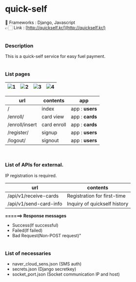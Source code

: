 # quick-self
👾 Frameworks : Django, Javascript <br>
👉🏻 Link : [http://quickself.kr/](http://quickself.kr/)<br><br>

### Description
This is a quick-self service for easy fuel payment.<br><br>

### List pages

![1](https://user-images.githubusercontent.com/81296203/221506714-3849f8b8-d8e7-4ca9-8e32-93e7bbfd5b43.png) |![2](https://user-images.githubusercontent.com/81296203/221506755-c64ca3ee-c1ca-43ab-8219-698acb762958.png) |![3](https://user-images.githubusercontent.com/81296203/221506758-9e47624f-1296-459a-8594-5c56b58d58a0.png) |![4](https://user-images.githubusercontent.com/81296203/221506759-0279d67e-9630-47bd-8e0e-0b2a7b151a82.png)
--- | --- | --- | --- | 


|url|contents|app|
|------|---|---|
|/|index|app : **users**|
|/enroll/|card view|app : **cards**|
|/enroll/insert|card enroll|app : **cards**|
|/register/|signup|app : **users**|
|/logout/|signout|app : **users**|

<br>

### List of APIs for external.
IP registration is required.

|url|contents|
|------|---|
|/api/v1/receive-cards|Registration for first-time|
|/api/v1/send-card-info|Inquiry of quickself history|

**======> Response messages**<br>
- Success(If successful)
- Failed(If failed)
- Bad Request(Non-POST request)"<br><br>
	
### List of necessaries
- naver_cloud_sens.json (SMS auth)
- secrets.json (Django secretkey)
- socket_port.json (Socket communication IP and host)

<br>
